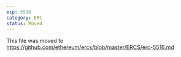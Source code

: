 ```yaml
---
eip: 5516
category: ERC
status: Moved
---
```


This file was moved to https://github.com/ethereum/ercs/blob/master/ERCS/erc-5516.md
